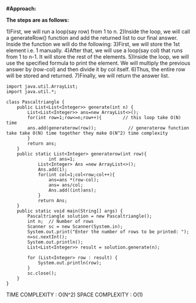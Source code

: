 **#Approach:**

**The steps are as follows:**

1)First, we will run a loop(say row) from 1 to n.
2)Inside the loop, we will call a generateRow() function and add the returned list to our final answer. Inside the function we will do the following:
3)First, we will store the 1st element i.e. 1 manually.
4)After that, we will use a loop(say col) that runs from 1 to n-1. It will store the rest of the elements.
5)Inside the loop, we will use the specified formula to print the element. We will multiply the previous answer by (row-col) and then divide it by col itself.
6)Thus, the entire row will be stored and returned.
7)Finally, we will return the answer list.
 
```Java:
import java.util.ArrayList;
import java.util.*;

class Pascaltriangle {
    public List<List<Integer>> generate(int n) {
        List<List<Integer>> ans=new ArrayList<>();
        for(int row=1;row<=n;row++){        // this loop take O(N) time 
        ans.add(generaterow(row));            // generaterow function take take O(N) time together they make O(N^2) time complexity
        }
        return ans;
    }
    public static List<Integer> generaterow(int row){
                int ans=1;
            List<Integer> Ans =new ArrayList<>();
            Ans.add(1);
            for(int col=1;col<row;col++){
                ans=ans *(row-col);
                ans= ans/col;
                Ans.add((int)ans);
            }
            return Ans;
    }
    public static void main(String[] args) {
        Pascaltriangle solution = new Pascaltriangle();
        int n;  // Number of rows
        Scanner sc = new Scanner(System.in);
        System.out.print("Enter the number of rows to be printed: ");
        n=sc.nextInt();
        System.out.println();
        List<List<Integer>> result = solution.generate(n);

        for (List<Integer> row : result) {
            System.out.println(row);
        }
        sc.close();
    }
}
```

 TIME COMPLEXITY : O(N^2) 
 SPACE COMPLEXITY : O(1)
 
